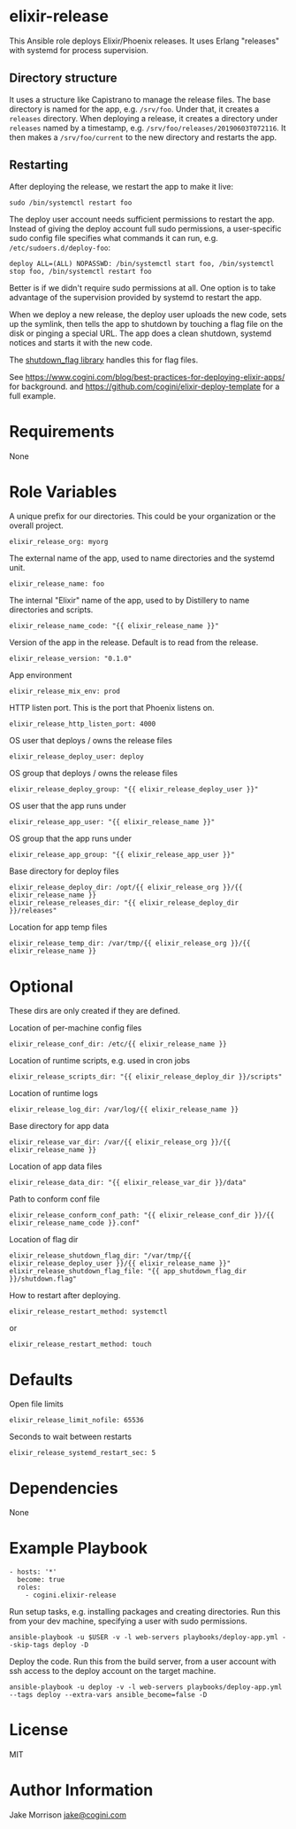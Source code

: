 # elixir-release

This Ansible role deploys Elixir/Phoenix releases.
It uses Erlang "releases" with systemd for process supervision.

## Directory structure

It uses a structure like Capistrano to manage the release files.  The base
directory is named for the app, e.g. `/srv/foo`.  Under that, it creates a
`releases` directory.  When deploying a release, it creates a directory under
`releases` named by a timestamp, e.g. `/srv/foo/releases/20190603T072116`.  It
then makes a `/srv/foo/current` to the new directory and restarts the app.

## Restarting

After deploying the release, we restart the app to make it live:

```shell
sudo /bin/systemctl restart foo
```

The deploy user account needs sufficient permissions to restart the app.
Instead of giving the deploy account full sudo permissions, a
user-specific sudo config file specifies what commands it can run, e.g.
`/etc/sudoers.d/deploy-foo`:

    deploy ALL=(ALL) NOPASSWD: /bin/systemctl start foo, /bin/systemctl stop foo, /bin/systemctl restart foo

Better is if we didn't require sudo permissions at all. One option is to take
advantage of the supervision provided by systemd to restart the app.

When we deploy a new release, the deploy user uploads the new code, sets up the
symlink, then tells the app to shutdown by touching a flag file on the disk or
pinging a special URL. The app does a clean shutdown, systemd notices and
starts it with the new code.

The [shutdown_flag library](https://github.com/cogini/shutdown_flag) handles this
for flag files.

See https://www.cogini.com/blog/best-practices-for-deploying-elixir-apps/ for background.
and https://github.com/cogini/elixir-deploy-template for a full example.

# Requirements

None

# Role Variables

A unique prefix for our directories. This could be your organization or the
overall project.

    elixir_release_org: myorg

The external name of the app, used to name directories and the systemd unit.

    elixir_release_name: foo

The internal "Elixir" name of the app, used to by Distillery to name
directories and scripts.

    elixir_release_name_code: "{{ elixir_release_name }}"

Version of the app in the release. Default is to read from the release.

    elixir_release_version: "0.1.0"

App environment

    elixir_release_mix_env: prod

HTTP listen port. This is the port that Phoenix listens on.

    elixir_release_http_listen_port: 4000

OS user that deploys / owns the release files

    elixir_release_deploy_user: deploy

OS group that deploys / owns the release files

    elixir_release_deploy_group: "{{ elixir_release_deploy_user }}"

OS user that the app runs under

    elixir_release_app_user: "{{ elixir_release_name }}"

OS group that the app runs under

    elixir_release_app_group: "{{ elixir_release_app_user }}"

Base directory for deploy files

    elixir_release_deploy_dir: /opt/{{ elixir_release_org }}/{{ elixir_release_name }}
    elixir_release_releases_dir: "{{ elixir_release_deploy_dir }}/releases"

Location for app temp files

    elixir_release_temp_dir: /var/tmp/{{ elixir_release_org }}/{{ elixir_release_name }}

# Optional

These dirs are only created if they are defined.

Location of per-machine config files

    elixir_release_conf_dir: /etc/{{ elixir_release_name }}

Location of runtime scripts, e.g. used in cron jobs

    elixir_release_scripts_dir: "{{ elixir_release_deploy_dir }}/scripts"

Location of runtime logs

    elixir_release_log_dir: /var/log/{{ elixir_release_name }}

Base directory for app data

    elixir_release_var_dir: /var/{{ elixir_release_org }}/{{ elixir_release_name }}

Location of app data files

    elixir_release_data_dir: "{{ elixir_release_var_dir }}/data"

Path to conform conf file

    elixir_release_conform_conf_path: "{{ elixir_release_conf_dir }}/{{ elixir_release_name_code }}.conf"

Location of flag dir

    elixir_release_shutdown_flag_dir: "/var/tmp/{{ elixir_release_deploy_user }}/{{ elixir_release_name }}"
    elixir_release_shutdown_flag_file: "{{ app_shutdown_flag_dir }}/shutdown.flag"

How to restart after deploying.

    elixir_release_restart_method: systemctl
or

    elixir_release_restart_method: touch

# Defaults

Open file limits

    elixir_release_limit_nofile: 65536

Seconds to wait between restarts

    elixir_release_systemd_restart_sec: 5

# Dependencies

None

# Example Playbook

    - hosts: '*'
      become: true
      roles:
        - cogini.elixir-release

Run setup tasks, e.g. installing packages and creating directories.
Run this from your dev machine, specifying a user with sudo permissions.

    ansible-playbook -u $USER -v -l web-servers playbooks/deploy-app.yml --skip-tags deploy -D

Deploy the code. Run this from the build server, from a user account with ssh
access to the deploy account on the target machine.

    ansible-playbook -u deploy -v -l web-servers playbooks/deploy-app.yml --tags deploy --extra-vars ansible_become=false -D

# License

MIT

# Author Information

Jake Morrison <jake@cogini.com>

